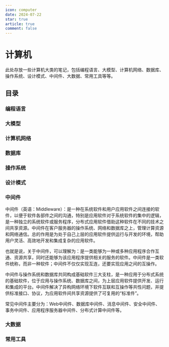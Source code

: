 ```yaml
---
icon: computer
date: 2024-07-22
star: true
article: true
comment: false
---
```


# 计算机

此处存放一些计算机大类的笔记，包括编程语言、大模型、计算机网络、数据库、操作系统、设计模式、中间件、大数据、常用工具等等。

<!-- more -->

## 目录

### 编程语言



### 大模型



### 计算机网络



### 数据库



### 操作系统



### 设计模式



### 中间件

中间件（英语：Middleware）：是一种在系统软件和用户应用软件之间连接的软件，以便于软件各部件之间的沟通，特别是应用软件对于系统软件的集中的逻辑，是一种独立的系统软件或服务程序，分布式应用软件借助这种软件在不同的技术之间共享资源。中间件在客户服务器的操作系统、网络和数据库之上，管理计算资源和网络通信。总的作用是为处于自己上层的应用软件提供运行与开发的环境，帮助用户灵活、高效地开发和集成复杂的应用软件。

也就是说，关于中间件，可以理解为：是一类能够为一种或多种应用程序合作互通、资源共享，同时还能够为该应用程序提供相关的服务的软件。中间件是一类软件统称，而非一种软件；中间件不仅仅实现互连，还要实现应用之间的互操作。

中间件与操作系统和数据库共同构成基础软件三大支柱，是一种应用于分布式系统的基础软件，位于应用与操作系统、数据库之间，为上层应用软件提供开发、运行和集成的平台。中间件解决了异构网络环境下软件互联和互操作等共性问题，并提供标准接口、协议，为应用软件间共享资源提供了可复用的“标准件”。

常见中间件主要分为：Web中间件、数据库中间件、消息中间件、安全中间件、事务中间件、应用程序服务器中间件、分布式计算中间件等。

### 大数据



### 常用工具



